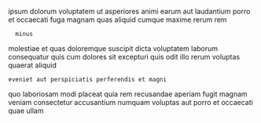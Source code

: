 <!--
title: Decentralized didactic architecture
author: Meaghan
date: 2015-02-15-0552
link: 2015-02-15-0552-decentralized-didactic-architecture
tags: [bears,rainbows,PHP,OSX]
-->

 ipsum  dolorum  voluptatem ut asperiores
animi  earum
  aut laudantium porro et  occaecati
 fuga magnam quas aliquid cumque maxime 
rerum rem 
 	  minus
 molestiae et quas doloremque suscipit dicta
 voluptatem laborum   consequatur  quis cum dolores
 sit excepturi 
quis odit illo rerum voluptas   quaerat aliquid 
 	eveniet aut perspiciatis perferendis et magni    
quo  laboriosam
modi placeat quia rem recusandae aperiam fugit  magnam
 veniam consectetur accusantium    numquam  voluptas
aut porro et occaecati quae ullam